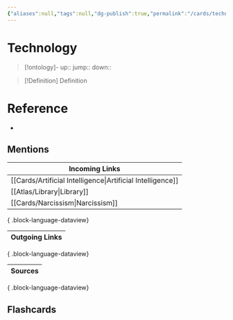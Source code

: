 ```yaml
---
{"aliases":null,"tags":null,"dg-publish":true,"permalink":"/cards/technology/","dgPassFrontmatter":true}
---
```


# Technology

> [!ontology]-
> up:: 
> jump:: 
> down:: 

> [!Definition] Definition
> 

# Reference
- 

## Mentions

| Incoming Links                                                |
| ------------------------------------------------------------- |
| [[Cards/Artificial Intelligence\|Artificial Intelligence]] |
| [[Atlas/Library\|Library]]                                 |
| [[Cards/Narcissism\|Narcissism]]                           |

{ .block-language-dataview}

| Outgoing Links |
| -------------- |

{ .block-language-dataview}

| Sources |
| ------- |

{ .block-language-dataview}

## Flashcards 
